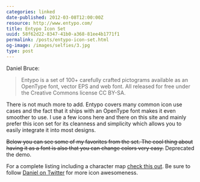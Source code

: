 ```yaml
---
categories: linked
date-published: 2012-03-08T12:00:00Z
resource: http://www.entypo.com/
title: Entypo Icon Set
uuid: 58f62d22-8347-41b0-a368-81ee4b1771f1
permalink: /posts/entypo-icon-set.html
og-image: /images/selfies/3.jpg
type: post
---
```

Daniel Bruce:

> Entypo is a set of 100+ carefully crafted pictograms available as an OpenType font, vector
> EPS and web font. All released for free under the Creative Commons license CC BY-SA.

There is not much more to add. Entypo covers many common icon use cases and the fact that it
ships with an OpenType font makes it even smoother to use.
I use a few icons here and there on this site and mainly prefer this icon set for its
cleanness and simplicity which allows you to easily integrate it into most designs.

<strike>Below you can see some of my favorites from the set. The cool thing about having it as
a font is also that you can change colors very easy.</strike> Deprecated the demo.

For a complete listing including a character map [check this out](http://bistro.convergencecms.co/entypo).
Be sure to follow [Daniel on Twitter](http://twitter.com/danielbruce_) for more icon
awesomeness.


